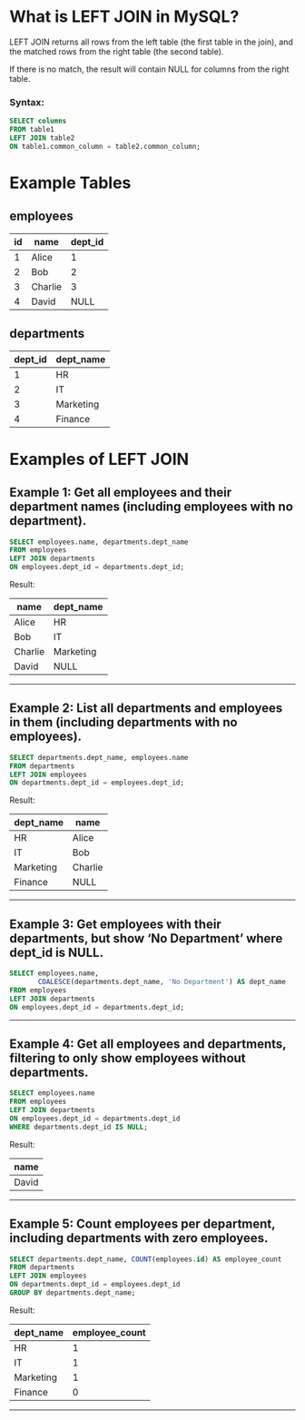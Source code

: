 # What is LEFT JOIN in MySQL?

LEFT JOIN returns all rows from the left table (the first table in the join), and the matched rows from the right table (the second table).

If there is no match, the result will contain NULL for columns from the right table.

### Syntax:

```sql
SELECT columns
FROM table1
LEFT JOIN table2
ON table1.common_column = table2.common_column;
```

# Example Tables

## employees

| id | name    | dept_id |
|----|---------|---------|
| 1  | Alice   | 1       |
| 2  | Bob     | 2       |
| 3  | Charlie | 3       |
| 4  | David   | NULL    |

## departments

| dept_id | dept_name |
|---------|-----------|
| 1       | HR        |
| 2       | IT        |
| 3       | Marketing |
| 4       | Finance   |


# Examples of LEFT JOIN

## Example 1: Get all employees and their department names (including employees with no department).

```sql
SELECT employees.name, departments.dept_name
FROM employees
LEFT JOIN departments
ON employees.dept_id = departments.dept_id;
```

Result:

| name    | dept_name  |
|---------|------------|
| Alice   | HR         |
| Bob     | IT         |
| Charlie | Marketing  |
| David   | NULL       |

---

## Example 2: List all departments and employees in them (including departments with no employees).

```sql
SELECT departments.dept_name, employees.name
FROM departments
LEFT JOIN employees
ON departments.dept_id = employees.dept_id;
```

Result:

| dept_name | name    |
|-----------|---------|
| HR        | Alice   |
| IT        | Bob     |
| Marketing | Charlie |
| Finance   | NULL    |

---

## Example 3: Get employees with their departments, but show ‘No Department’ where dept_id is NULL.

```sql
SELECT employees.name, 
       COALESCE(departments.dept_name, 'No Department') AS dept_name
FROM employees
LEFT JOIN departments
ON employees.dept_id = departments.dept_id;
```

---

## Example 4: Get all employees and departments, filtering to only show employees without departments.

```sql
SELECT employees.name
FROM employees
LEFT JOIN departments
ON employees.dept_id = departments.dept_id
WHERE departments.dept_id IS NULL;
```

Result:

| name  |
|-------|
| David |

---

## Example 5: Count employees per department, including departments with zero employees.

```sql
SELECT departments.dept_name, COUNT(employees.id) AS employee_count
FROM departments
LEFT JOIN employees
ON departments.dept_id = employees.dept_id
GROUP BY departments.dept_name;
```

Result:

| dept_name | employee_count |
|-----------|----------------|
| HR        | 1              |
| IT        | 1              |
| Marketing | 1              |
| Finance   | 0              |

---

